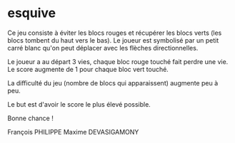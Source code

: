 # esquive

Ce jeu consiste à éviter les blocs rouges et récupérer les blocs verts (les blocs tombent du haut vers le bas).
Le joueur est symbolisé par un petit carré blanc qu'on peut déplacer avec les flèches directionnelles.

Le joueur a au départ 3 vies, chaque bloc rouge touché fait perdre une vie.
Le score augmente de 1 pour chaque bloc vert touché.

La difficulté du jeu (nombre de blocs qui apparaissent) augmente peu à peu.

Le but est d'avoir le score le plus élevé possible.

Bonne chance !


François PHILIPPE
Maxime DEVASIGAMONY
